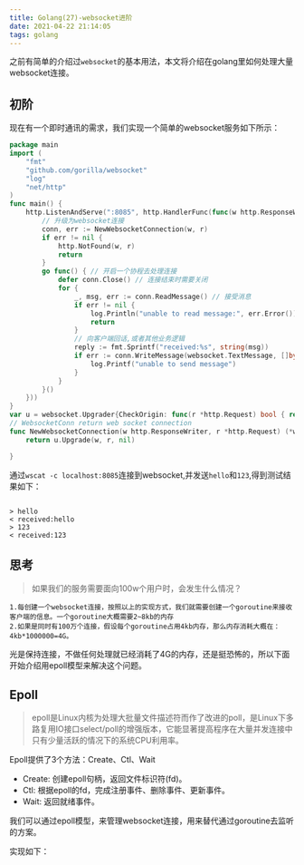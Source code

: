 ```yaml
---
title: Golang(27)-websocket进阶
date: 2021-04-22 21:14:05
tags: golang
---
```

之前有简单的介绍过`websocket`的基本用法，本文将介绍在golang里如何处理大量websocket连接。

## 初阶
现在有一个即时通讯的需求，我们实现一个简单的websocket服务如下所示：
```go
package main
import (
	"fmt"
	"github.com/gorilla/websocket"
	"log"
	"net/http"
)
func main() {
	http.ListenAndServe(":8085", http.HandlerFunc(func(w http.ResponseWriter, r *http.Request) {
		// 升级为websocket连接
		conn, err := NewWebsocketConnection(w, r)
		if err != nil {
			http.NotFound(w, r)
			return
		}
		go func() { // 开启一个协程去处理连接
			defer conn.Close() // 连接结束时需要关闭
			for {
				_, msg, err := conn.ReadMessage() // 接受消息
				if err != nil {
					log.Println("unable to read message:", err.Error())
					return
				}
				// 向客户端回话,或者其他业务逻辑
				reply := fmt.Sprintf("received:%s", string(msg))
				if err := conn.WriteMessage(websocket.TextMessage, []byte(reply)); err != nil {
					log.Printf("unable to send message")
				}
			}
		}()
	}))
}
var u = websocket.Upgrader{CheckOrigin: func(r *http.Request) bool { return true }} // use default options
// WebsocketConn return web socket connection
func NewWebsocketConnection(w http.ResponseWriter, r *http.Request) (*websocket.Conn, error) {
	return u.Upgrade(w, r, nil)

}
```

通过`wscat -c localhost:8085`连接到websocket,并发送`hello`和`123`,得到测试结果如下：
```

> hello
< received:hello
> 123
< received:123
```

## 思考
>如果我们的服务需要面向100w个用户时，会发生什么情况？
```
1.每创建一个websocket连接，按照以上的实现方式，我们就需要创建一个goroutine来接收客户端的信息。一个goroutine大概需要2~8kb的内存
2.如果是同时有100万个连接，假设每个goroutine占用4kb内存，那么内存消耗大概在：4kb*1000000=4G。
```

光是保持连接，不做任何处理就已经消耗了4G的内存，还是挺恐怖的，所以下面开始介绍用epoll模型来解决这个问题。
<!--more-->

## Epoll
>epoll是Linux内核为处理大批量文件描述符而作了改进的poll，是Linux下多路复用IO接口select/poll的增强版本，它能显著提高程序在大量并发连接中只有少量活跃的情况下的系统CPU利用率。

Epoll提供了3个方法：Create、Ctl、Wait
- Create: 创建epoll句柄，返回文件标识符(fd)。
- Ctl: 根据epoll的fd，完成注册事件、删除事件、更新事件。
- Wait: 返回就绪事件。

我们可以通过epoll模型，来管理websocket连接，用来替代通过goroutine去监听的方案。

实现如下：
